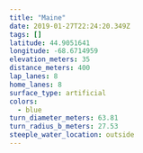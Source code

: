 ```yaml
---
title: "Maine"
date: 2019-01-27T22:24:20.349Z
tags: []
latitude: 44.9051641
longitude: -68.6714959
elevation_meters: 35
distance_meters: 400
lap_lanes: 8
home_lanes: 8
surface_type: artificial
colors:
  - blue
turn_diameter_meters: 63.81
turn_radius_b_meters: 27.53
steeple_water_location: outside
---
```


